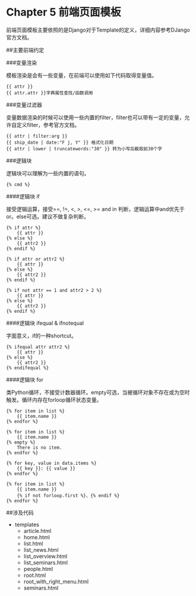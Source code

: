 # Chapter 5 前端页面模板

前端页面模板主要依照的是Django对于Template的定义，详细内容参考DJango官方文档。

##主要前端约定

###变量渲染

模板渲染是会有一些变量，在前端可以使用如下代码取得变量值。

```
{{ attr }}
{{ attr.attr }}字典属性查找/函数调用
```

###变量过滤器

变量数据渲染的时候可以使用一些内置的filter，filter也可以带有一定的变量，允许自定义filter，参考官方文档。

```
{{ attr | filter:arg }}
{{ ship_date | date:"F j, Y" }} 格式化日期
{{ attr | lower | truncatewords:"30" }} 转为小写后截取前30个字
```

###逻辑块

逻辑块可以理解为一些内置的语句。

```
{% cmd %}
```

####逻辑块 if

接受逻辑运算，接受==, !=, <, >, <=, >= and in 判断，逻辑运算中and优先于or。else可选。建议不做复杂判断。

```
{% if attr %}
    {{ attr }}
{% else %}
    {{ attr2 }}
{% endif %}

{% if attr or attr2 %}
    {{ attr }}
{% else %}
    {{ attr2 }}
{% endif %}

{% if not attr == 1 and attr2 > 2 %}
    {{ attr }}
{% else %}
    {{ attr2 }}
{% endif %}
```

####逻辑块 ifequal & ifnotequal

字面意义，if的一种shortcut。


```
{% ifequal attr attr2 %}
    {{ attr }}
{% else %}
    {{ attr2 }}
{% endifequal %}
```

####逻辑块 for


类Python循环，不接受计数器循环。empty可选，当被循环对象不存在或为空时触发。循环内存在forloop循环状态变量。

```
{% for item in list %}
    {{ item.name }}
{% endfor %}

{% for item in list %}
    {{ item.name }}
{% empty %}
    There is no item.
{% endfor %}

{% for key, value in data.items %}
    {{ key }}: {{ value }}
{% endfor %}

{% for item in list %}
    {{ item.name }}
    {% if not forloop.first %}、{% endif %}
{% endfor %}
```


##涉及代码

* templates
	* article.html
	* home.html
	* list.html
	* list_news.html
	* list_overview.html
	* list_seminars.html
	* people.html
	* root.html
	* root_with_right_menu.html
	* seminars.html
